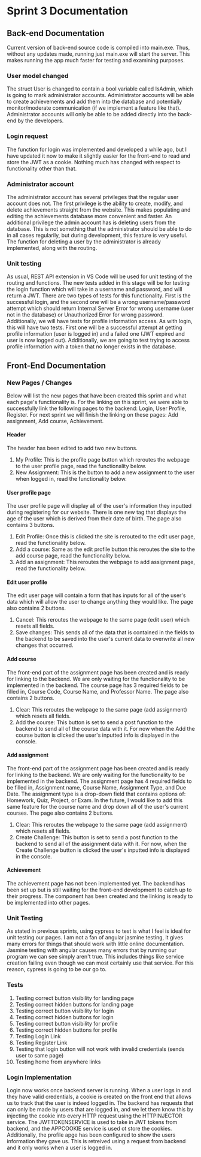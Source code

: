 # Sprint 3 Documentation

## Back-end Documentation

Current version of back-end source code is compiled into main.exe. Thus, without any updates made, running just main.exe will start the server. This makes running the app much faster for testing and examining purposes. 

### User model changed
The struct User is changed to contain a bool variable called IsAdmin, which is going to mark administrator accounts. Administrator accounts will be able to create achievements and add them into the database and potentially monitor/moderate communication (if we implement a feature like that). Administrator accounts will only be able to be added directly into the back-end by the developers.

### Login request
The function for login was implemented and developed a while ago, but I have updated it now to make it slightly easier for the front-end to read and store the JWT as a cookie. Nothing much has changed with respect to functionality other than that. 

### Administrator account
The administrator account has several privileges that the regular user account does not. The first privilege is the ability to create, modify, and delete achievements straight from the website. This makes populating and editing the achievements database more convenient and faster. An additional privilege the admin account has is deleting users from the database. This is not something that the administrator should be able to do in all cases regularily, but during development, this feature is very useful. The function for deleting a user by the administrator is already implemented, along with the routing.

### Unit testing

As usual, REST API extension in VS Code will be used for unit testing of the routing and functions. The new tests added in this stage will be for testing the login function which will take in a username and password, and will return a JWT. There are two types of tests for this functionality. First is the successful login, and the second one will be a wrong username/password attempt which should return Internal Server Error for wrong username (user not in the database) or Unauthorized Error for wrong password. Additionally, we will have tests for profile information access. As with login, this will have two tests. First one will be a successful attempt at getting profile information (user is logged in) and a failed one (JWT expired and user is now logged out). Additionally, we are going to test trying to access profile information with a token that no longer exists in the database.

## Front-End Documentation

### New Pages / Changes
Below will list the new pages that have been created this sprint and what each page's functionality is.
For the linking on this sprint, we were able to successfully link the following pages to the backend: Login, User Profile, Register.
For next sprint we will finish the linking on these pages: Add assignment, Add course, Achievement.

#### Header
The header has been edited to add two new buttons. 
 1. My Profile: This is the profile page button which reroutes the webpage to the user profile page, read the functionality below.
 2. New Assignment: This is the button to add a new assignment to the user when logged in, read the functionality below.
 
#### User profile page
The user profile page will display all of the user's information they inputted during registering for our website.
There is one new tag that displays the age of the user which is derived from their date of birth.
The page also contains 3 buttons. 
 1. Edit Profile: Once this is clicked the site is rerouted to the edit user page, read the functionality below.
 2. Add a course: Same as the edit profile button this reroutes the site to the add course page, read the functionality below.
 3. Add an assignment: This reroutes the webpage to add assignment page, read the functionality below.

#### Edit user profile
The edit user page will contain a form that has inputs for all of the user's data which will allow the user to change anything they would like. 
The page also contains 2 buttons.
 1. Cancel: This reroutes the webpage to the same page (edit user) which resets all fields.
 2. Save changes: This sends all of the data that is contained in the fields to the backend to be saved into the user's current data to overwrite all new changes that occurred.

#### Add course
The front-end part of the assignment page has been created and is ready for linking to the backend. 
We are only waiting for the functionality to be implemented in the backend.
The course page has 3 required fields to be filled in,
Course Code, Course Name, and Professor Name.
The page also contains 2 buttons.
 1. Clear: This reroutes the webpage to the same page (add assignment) which resets all fields.
 2. Add the course: This button is set to send a post function to the backend to send all of the course data with it.
For now when the Add the course button is clicked the user's inputted info is displayed in the console.

#### Add assignment
The front-end part of the assignment page has been created and is ready for linking to the backend. 
We are only waiting for the functionality to be implemented in the backend.
The assignment page has 4 required fields to be filled in,
Assignment name, Course Name, Assignment Type, and Due Date.
The assignment type is a drop-down field that contains options of: Homework, Quiz, Project, or Exam.
In the future, I would like to add this same feature for the course name and drop down all of the user's current courses.
The page also contains 2 buttons.
 1. Clear: This reroutes the webpage to the same page (add assignment) which resets all fields.
 2. Create Challenge: This button is set to send a post function to the backend to send all of the assignment data with it.
For now, when the Create Challenge button is clicked the user's inputted info is displayed in the console.

#### Achievement
The achievement page has not been implemented yet. The backend has been set up but is still waiting for the front-end development to catch up to their progress.
The component has been created and the linking is ready to be implemented into other pages.



### Unit Testing
As stated in previous sprints, using cypress to test is what I feel is ideal for unit testing our pages. I am not a fan of angular jasmine testing, it gives many errors for things that should work with little online documentation. Jasmine testing with angular causes many errors that by running our program we can see simply aren't true. This includes things like service creation failing even though we can most certainly use that service. For this reason, cypress is going to be our go to.
### Tests
1. Testing correct button visibility for landing page
2. Testing correct hidden buttons for landing page
3. Testing correct button visibility for login
4. Testing correct hidden buttons for login
5. Testing correct button visibility for profile
6. Testing correct hidden buttons for profile
7. Testing Login Link
8. Testing Register Link
9. Testing that login button will not work with invalid credentials (sends user to same page)
10. Testing home from anywhere links

### Login Implementation
Login now works once backend server is running. When a user logs in and they have valid credentials, a cookie is created on the front end that allows us to track that the user is indeed logged in. The backend has requests that can only be made by users that are logged in, and we let them know this by injecting the cookie into every HTTP request using the HTTPINJECTOR service. The JWTTOKENSERVICE is used to take in JWT tokens from backend, and the APPCOOKIE service is used ot store the cookies. Additionally, the profile apge has been configured to show the users information they gave us. This is retreived using a request from backend and it only works when a user is logged in.
